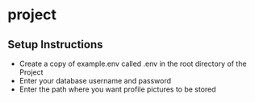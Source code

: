 # project

## Setup Instructions
* Create a copy of example.env called .env in the root directory of the Project
* Enter your database username and password
* Enter the path where you want profile pictures to be stored
